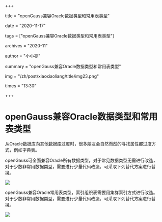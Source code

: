 +++

title = "openGauss兼容Oracle数据类型和常用表类型" 

date = "2020-11-17" 

tags = ["openGauss兼容Oracle数据类型和常用表类型"] 

archives = "2020-11" 

author = "小小亮" 

summary = "openGauss兼容Oracle数据类型和常用表类型"

img = "/zh/post/xiaoxiaoliang/title/img23.png" 

times = "13:30"

+++

# openGauss兼容Oracle数据类型和常用表类型<a name="ZH-CN_TOPIC_0291959512"></a>

从Oracle数据库向其他数据库过度时，很多朋友会自然而然的寻找属性都过度方式，例如字典表。

openGauss可全面兼容Oracle所有数据类型，对于常见数据类型无需进行改造，对于少数非常用数据类型，需要进行少量代码改造，可采取下列替代方案进行替换。

![](./figures/图1.png)

openGauss兼容Oracle常用表类型，索引组织表需要用集群索引方式进行改造。对于少数非常用数据类型，需要进行少量代码改造，可采取下列替代方案进行替换。

![](./figures/图2.png)


